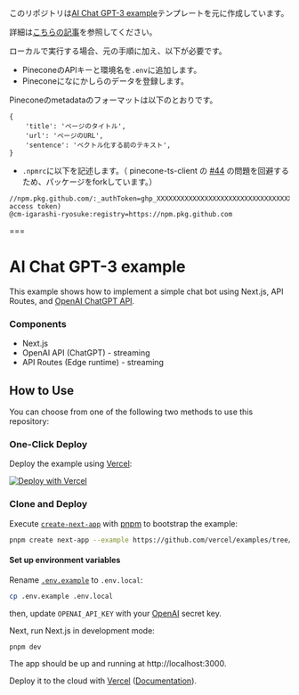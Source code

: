 このリポジトリは[AI Chat GPT-3 example](https://github.com/vercel/examples/tree/main/solutions/ai-chatgpt)テンプレートを元に作成しています。

詳細は[こちらの記事](https://dev.classmethod.jp/articles/zenn-chat-with-gpt3/)を参照してください。

ローカルで実行する場合、元の手順に加え、以下が必要です。

- PineconeのAPIキーと環境名を`.env`に追加します。
- Pineconeになにかしらのデータを登録します。

Pineconeのmetadataのフォーマットは以下のとおりです。

```
{
    'title': 'ページのタイトル',
    'url': 'ページのURL',
    'sentence': 'ベクトル化する前のテキスト',
}
```

- `.npmrc`に以下を記述します。（ pinecone-ts-client の [#44](https://github.com/pinecone-io/pinecone-ts-client/issues/44) の問題を回避するため、パッケージをforkしています。）

```
//npm.pkg.github.com/:_authToken=ghp_XXXXXXXXXXXXXXXXXXXXXXXXXXXXXXXXXXX(personal access token)
@cm-igarashi-ryosuke:registry=https://npm.pkg.github.com
```

===

# AI Chat GPT-3 example

This example shows how to implement a simple chat bot using Next.js, API Routes, and [OpenAI ChatGPT API](https://beta.openai.com/docs/api-reference/completions/create).

### Components

- Next.js
- OpenAI API (ChatGPT) - streaming
- API Routes (Edge runtime) - streaming

## How to Use

You can choose from one of the following two methods to use this repository:

### One-Click Deploy

Deploy the example using [Vercel](https://vercel.com?utm_source=github&utm_medium=readme&utm_campaign=vercel-examples):

[![Deploy with Vercel](https://vercel.com/button)](https://vercel.com/new/clone?repository-url=https://github.com/vercel/examples/tree/main/solutions/ai-chatgpt&project-name=ai-chatgpt&repository-name=ai-chatgpt&env=OPENAI_API_KEY)

### Clone and Deploy

Execute [`create-next-app`](https://github.com/vercel/next.js/tree/canary/packages/create-next-app) with [pnpm](https://pnpm.io/installation) to bootstrap the example:

```bash
pnpm create next-app --example https://github.com/vercel/examples/tree/main/solutions/ai-chatgpt
```

#### Set up environment variables

Rename [`.env.example`](.env.example) to `.env.local`:

```bash
cp .env.example .env.local
```

then, update `OPENAI_API_KEY` with your [OpenAI](https://beta.openai.com/account/api-keys) secret key.

Next, run Next.js in development mode:

```bash
pnpm dev
```

The app should be up and running at http://localhost:3000.

Deploy it to the cloud with [Vercel](https://vercel.com/new?utm_source=github&utm_medium=readme&utm_campaign=edge-middleware-eap) ([Documentation](https://nextjs.org/docs/deployment)).
